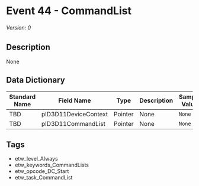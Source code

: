 # Event 44 - CommandList
###### Version: 0

## Description
None

## Data Dictionary
|Standard Name|Field Name|Type|Description|Sample Value|
|---|---|---|---|---|
|TBD|pID3D11DeviceContext|Pointer|None|`None`|
|TBD|pID3D11CommandList|Pointer|None|`None`|

## Tags
* etw_level_Always
* etw_keywords_CommandLists
* etw_opcode_DC_Start
* etw_task_CommandList